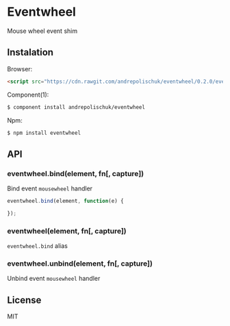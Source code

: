 # Eventwheel

  Mouse wheel event shim

## Instalation

  Browser:

```html
<script src="https://cdn.rawgit.com/andrepolischuk/eventwheel/0.2.0/eventwheel.min.js"></script>
```

  Component(1):

```sh
$ component install andrepolischuk/eventwheel
```

  Npm:

```sh
$ npm install eventwheel
```

## API

### eventwheel.bind(element, fn[, capture])

  Bind event `mousewheel` handler

```js
eventwheel.bind(element, function(e) {

});
```

### eventwheel(element, fn[, capture])

  `eventwheel.bind` alias

### eventwheel.unbind(element, fn[, capture])

  Unbind event `mousewheel` handler

## License

  MIT
